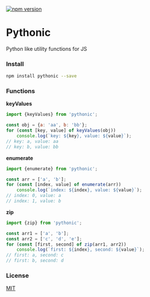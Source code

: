 [![npm version](https://badge.fury.io/js/pythonic.svg)](https://www.npmjs.com/package/pythonic)
# Pythonic
Python like utility functions for JS

### Install
```bash
npm install pythonic --save
```

### Functions
**keyValues**
```javascript
import {keyValues} from 'pythonic';

const obj = {a: 'aa', b: 'bb'};
for (const [key, value] of keyValues(obj))
    console.log(`key: ${key}, value: ${value}`);
// key: a, value: aa
// key: b, value: bb
```

**enumerate**
```javascript
import {enumerate} from 'pythonic';

const arr = ['a', 'b'];
for (const [index, value] of enumerate(arr))
    console.log(`index: ${index}, value: ${value}`);
// index: 0, value: a
// index: 1, value: b
```

**zip**
```javascript
import {zip} from 'pythonic';

const arr1 = ['a', 'b'];
const arr2 = ['c', 'd', 'e'];
for (const [first, second] of zip(arr1, arr2))
    console.log(`first: ${index}, second: ${value}`);
// first: a, second: c
// first: b, second: d
```
### License
[MIT](https://github.com/assister-ai/pythonic/blob/master/LICENSE)